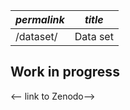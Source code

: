 | *permalink* | *title*    |
|-------------|------------|
|/dataset/    | Data set   |

## Work in progress

<-- link to Zenodo-->
